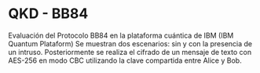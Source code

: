 # QKD - BB84
Evaluación del Protocolo BB84 en la plataforma cuántica de IBM (IBM Quantum Plataform)
Se muestran dos escenarios: sin y con la presencia de un intruso. Posteriormente se realiza el cifrado de un mensaje de texto con AES-256 en modo CBC utilizando la clave compartida entre Alice y Bob.
